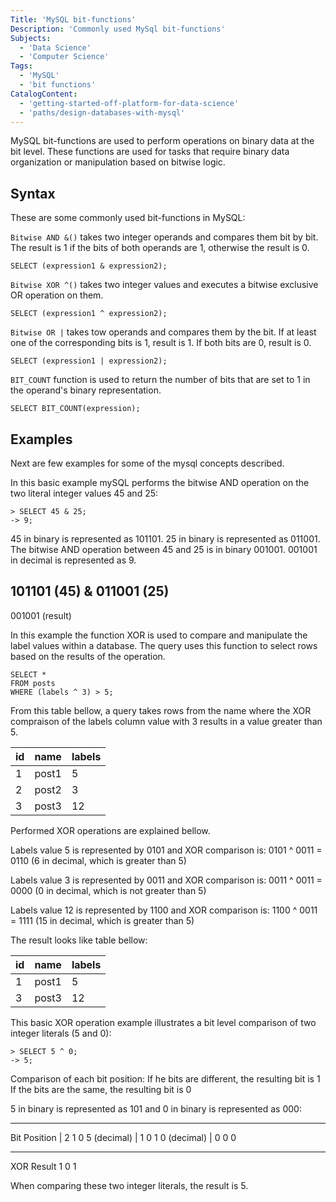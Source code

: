```yaml
---
Title: 'MySQL bit-functions'
Description: 'Commonly used MySql bit-functions'
Subjects:
  - 'Data Science'
  - 'Computer Science'
Tags:
  - 'MySQL'
  - 'bit functions'
CatalogContent:
  - 'getting-started-off-platform-for-data-science'
  - 'paths/design-databases-with-mysql'  
---
```


MySQL bit-functions are used to perform operations on binary data at the bit level. These functions are used for tasks that require binary data organization or manipulation based on bitwise logic.

## Syntax
These are some commonly used bit-functions in MySQL:

`Bitwise AND &()` takes two integer operands and compares them bit by bit. The result is 1 if the bits of both operands are 1, otherwise the result is 0.

```mysql
SELECT (expression1 & expression2);
```

`Bitwise XOR ^()` takes two integer values and executes a bitwise exclusive OR operation on them. 

```mysql
SELECT (expression1 ^ expression2);
```

`Bitwise OR |` takes tow operands and compares them by the bit. If at least one of the corresponding bits is 1, result is 1. If both bits are 0, result is 0.

```mysql
SELECT (expression1 | expression2);
```

`BIT_COUNT` function is used to return the number of bits that are set to 1 in the operand's binary representation.

```mysql
SELECT BIT_COUNT(expression);
```

## Examples

Next are few examples for some of the mysql concepts described.

In this basic example mySQL performs the bitwise AND operation on the two literal integer values 45 and 25:

```mysql
> SELECT 45 & 25;
-> 9;
```

45 in binary is represented as 101101.
25 in binary is represented as 011001.
The bitwise AND operation between 45 and 25 is in binary 001001. 
001001 in decimal is represented as 9.

  101101 (45)
& 011001 (25)
  -------
  001001 (result)


In this example the function XOR is used to compare and manipulate the label values within a database.
The query uses this function to select rows based on the results of the operation.

```mysql
SELECT *
FROM posts
WHERE (labels ^ 3) > 5;
```

From this table bellow, a query takes rows from the name where the XOR compraison of the labels column value with 3 results in a value greater than 5.

id | name  | labels 
---|-------|-------
 1 | post1 | 5     
 2 | post2 | 3     
 3 | post3 | 12    

Performed XOR operations are explained bellow.

Labels value 5 is represented by 0101 and XOR comparison is:
0101 ^ 0011 = 0110 (6 in decimal, which is greater than 5)

Labels value 3 is represented by 0011 and XOR comparison is:
0011 ^ 0011 = 0000 (0 in decimal, which is not greater than 5)

Labels value 12 is represented by 1100 and XOR comparison is:
1100 ^ 0011 = 1111 (15 in decimal, which is greater than 5)

The result looks like table bellow:

id | name  | labels
---|-------|-------
 1 | post1 | 5
 3 | post3 | 12

This basic XOR operation example illustrates a bit level comparison of two integer literals (5 and 0):

```mysql
> SELECT 5 ^ 0;
-> 5;
```
Comparison of each bit position:
If he bits are different, the resulting bit is 1
If the bits are the same, the resulting bit is 0

5 in binary is represented as 101 and 0 in binary is represented as 000:
------------- -------
Bit Position | 2 1 0 
5 (decimal)  | 1 0 1
0 (decimal)  | 0 0 0
------------- -------
XOR Result     1 0 1

When comparing these two integer literals, the result is 5.